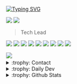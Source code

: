 [![Typing SVG](https://readme-typing-svg.demolab.com?font=Fira+Code&pause=1000&width=435&lines=Antonio+Carlos)](https://git.io/typing-svg)
<p>
<img src="http://views.whatilearened.today/views/github/juninmd/views.svg"/> 
<a href="https://github.com/juninmd/"><img src="https://img.shields.io/github/followers/juninmd?color=%234CC61E&label=GitHub%20Followers%20%3A"/></a>
</p>

> Tech Lead

<p>
<img src="https://img.shields.io/badge/JavaScript-f55247"/>
<img src="https://img.shields.io/badge/Java-f55247"/>
<img src="https://img.shields.io/badge/Kotlin-f55247"/>
<img src="https://img.shields.io/badge/C sharp -f55247"/>
<img src="https://img.shields.io/badge/Python-f55247"/>
<img src="https://img.shields.io/badge/Angular-f55247"/>
<img src="https://img.shields.io/badge/Node-f55247"/>
<img src="https://img.shields.io/badge/React-f55247"/>
<img src="https://img.shields.io/badge/ReactNative-f55247"/>
</p>


<img src="https://spotify-github-profile.vercel.app/api/view.svg?uid=juninmd&redirect=true][https://spotify-github-profile.vercel.app/api/view.svg?uid=juninmd&cover_image=true&theme=default&show_offline=true&background_color=121212&bar_color=53b14f&bar_color_cover=true" style="max-width: 100%;">
 
<details>
<summary>:trophy: Contact</summary>
  <div alignt="center"> 
   <a href="https://www.linkedin.com/in/jracn/" target="_blank">
     <img src="https://img.shields.io/badge/-LinkedIn-%230077B5?style=for-the-badge&logo=linkedin&logoColor=white" target="_blank">
   </a> 
 </div>
</details>

<details>
<summary>:trophy: Daily Dev</summary>
  <div alignt="center"> 
    <a href="https://app.daily.dev/DailyDevTips"><img src="https://github.com/juninmd/juninmd/blob/master/devcard.svg" width="400" alt="Chris Bongers's Dev Card"/></a>

   </a> 
 </div>
</details>


<details>
<summary>:trophy: Github Stats</summary>
<img src="https://bad-apple-github-readme.vercel.app/api?show_bg=1&username=juninmd">
<img src="https://github-profile-trophy.vercel.app/?username=juninmd">
 
[![Top Langs](https://github-readme-stats.vercel.app/api/top-langs/?username=juninmd&theme=dracula)](https://github.com/anuraghazra/github-readme-stats)
 
![juninmd's github stats](https://github-readme-stats.vercel.app/api?username=juninmd&show_icons=true&theme=dracula)
 
</details>
